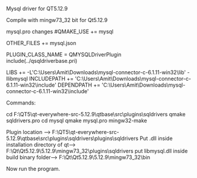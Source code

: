 
Mysql driver for QT5.12.9

 Compile with mingw73_32 bit for Qt5.12.9

mysql.pro changes
#QMAKE_USE += mysql

OTHER_FILES += mysql.json

PLUGIN_CLASS_NAME = QMYSQLDriverPlugin
include(../qsqldriverbase.pri)

LIBS += -L'C:\Users\Amit\Downloads\mysql-connector-c-6.1.11-win32\lib' -llibmysql
INCLUDEPATH += 'C:\Users\Amit\Downloads\mysql-connector-c-6.1.11-win32\include'
DEPENDPATH += 'C:\Users\Amit\Downloads\mysql-connector-c-6.1.11-win32\include'

Commands:

cd F:\QT5\qt-everywhere-src-5.12.9\qtbase\src\plugins\sqldrivers
qmake sqldrivers.pro
cd mysql
qmake mysql.pro
mingw32-make

Plugin location --> F:\QT5\qt-everywhere-src-5.12.9\qtbase\src\plugins\sqldrivers\plugins\sqldrivers
Put .dll inside installation directory of qt--> F:\Qt\Qt5.12.9\5.12.9\mingw73_32\plugins\sqldrivers
put libmysql.dll inside build binary folder--> F:\Qt\Qt5.12.9\5.12.9\mingw73_32\bin

Now run the program.
